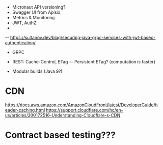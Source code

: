 - Micronaut API versioning?
- Swagger UI from Apisix
- Metrics & Monitoring
- JWT, AuthZ
- 
-- https://sultanov.dev/blog/securing-java-grpc-services-with-jwt-based-authentication/
- GRPC

- REST: Cache-Control, ETag
-- Persistent ETag? (computation is faster)
- Modular builds (Java 9?)

# CDN
https://docs.aws.amazon.com/AmazonCloudFront/latest/DeveloperGuide/header-caching.html
https://support.cloudflare.com/hc/en-us/articles/200172516-Understanding-Cloudflare-s-CDN

# Contract based testing???
